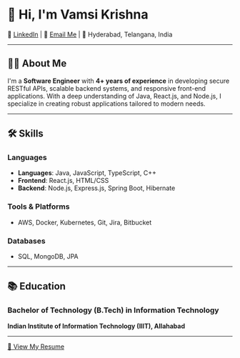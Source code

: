 # 👋 Hi, I'm Vamsi Krishna

🔗 [LinkedIn](https://linkedin.com/in/vk-kon) | 📧 [Email Me](mailto:vk.konidena@gmail.com) | 📍 Hyderabad, Telangana, India  

---

## 👨‍💻 About Me

I'm a **Software Engineer** with **4+ years of experience** in developing secure RESTful APIs, scalable backend systems, and responsive front-end applications. With a deep understanding of Java, React.js, and Node.js, I specialize in creating robust applications tailored to modern needs.

---

## 🛠️ Skills

### Languages
- **Languages**: Java, JavaScript, TypeScript, C++
- **Frontend**: React.js, HTML/CSS
- **Backend**: Node.js, Express.js, Spring Boot, Hibernate

### Tools & Platforms
- AWS, Docker, Kubernetes, Git, Jira, Bitbucket

### Databases
- SQL, MongoDB, JPA

---

## 📚 Education

### Bachelor of Technology (B.Tech) in Information Technology  
**Indian Institute of Information Technology (IIIT), Allahabad**  
 
---

[📄 View My Resume](./Vamsi_Resume.pdf)



